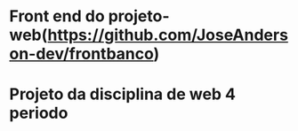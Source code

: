 # Front end do projeto-web(https://github.com/JoseAnderson-dev/frontbanco)

# Projeto da disciplina de web 4 periodo
